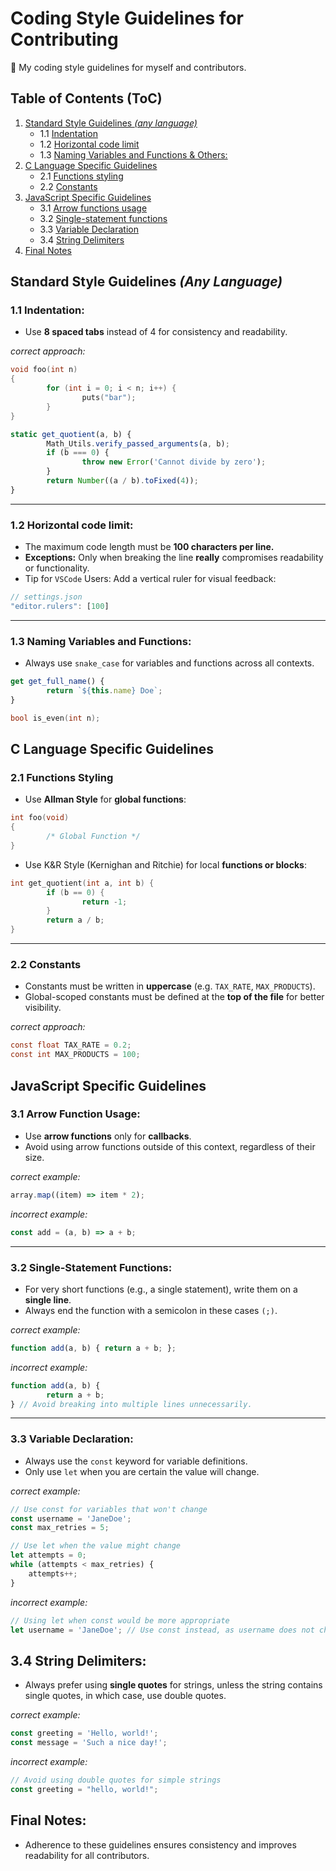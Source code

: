 # Coding Style Guidelines for Contributing 
📏 My coding style guidelines for myself and contributors.

## Table of Contents (ToC)
1. [Standard Style Guidelines _(any language)_](#standard-style-guidelines-any-language)
    - 1.1 [Indentation](#11-indentation)
    - 1.2 [Horizontal code limit](#12-horizontal-code-limit)
    - 1.3 [Naming Variables and Functions & Others:](#13-naming-variables-and-functions)
2. [C Language Specific Guidelines](#c-language-specific-guidelines)
    - 2.1 [Functions styling](#21-functions-styling) 
    - 2.2 [Constants](#22-constants)
3. [JavaScript Specific Guidelines](#javascript-specific-guidelines)
    - 3.1 [Arrow functions usage](#31-arrow-function-usage)
    - 3.2 [Single-statement functions](#32-single-statement-functions)
    - 3.3 [Variable Declaration](#33-variable-declaration)
    - 3.4 [String Delimiters](#34-string-delimiters)
4. [Final Notes](#final-notes)


## Standard Style Guidelines _(Any Language)_
### 1.1 Indentation:
- Use **8 spaced tabs** instead of 4 for consistency and readability.


_correct approach:_
```c
void foo(int n) 
{
        for (int i = 0; i < n; i++) {
                puts("bar"); 
        } 
}
```

```JavaScript
static get_quotient(a, b) {
        Math_Utils.verify_passed_arguments(a, b);
        if (b === 0) {
                throw new Error('Cannot divide by zero');
        }
        return Number((a / b).toFixed(4));
}
```
---

### 1.2 Horizontal code limit:
- The maximum code length must be **100 characters per line.**
- **Exceptions:** Only when breaking the line **really** compromises readability or functionality.
- Tip for `VSCode` Users: Add a vertical ruler for visual feedback:

```JavaScript
// settings.json
"editor.rulers": [100]
```
---
### 1.3 Naming Variables and Functions:
- Always use `snake_case` for variables and functions across all contexts.
```JavaScript
get get_full_name() {
        return `${this.name} Doe`;
}
```

```C
bool is_even(int n);
```

## C Language Specific Guidelines

### 2.1 Functions Styling
- Use **Allman Style** for **global functions**:
```c
int foo(void) 
{
        /* Global Function */
}
```
- Use K&R Style (Kernighan and Ritchie) for local **functions or blocks**:

```c
int get_quotient(int a, int b) {
        if (b == 0) {
                return -1;
        }
        return a / b;
}
```
---
### 2.2 Constants 
- Constants must be written in **uppercase** (e.g. `TAX_RATE`, `MAX_PRODUCTS`).
- Global-scoped constants must be defined at the **top of the file** for better visibility.

_correct approach:_
```c
const float TAX_RATE = 0.2;
const int MAX_PRODUCTS = 100;
```

## JavaScript Specific Guidelines

### 3.1 Arrow Function Usage:
- Use **arrow functions** only for **callbacks**.
- Avoid using arrow functions outside of this context, regardless of their size.

_correct example:_
```JavaScript
array.map((item) => item * 2);
```

_incorrect example:_
```JavaScript
const add = (a, b) => a + b;
```
---
### 3.2 Single-Statement Functions:
- For very short functions (e.g., a single statement), write them on a **single line**.
- Always end the function with a semicolon in these cases `(;)`.

_correct example:_
```JavaScript
function add(a, b) { return a + b; };
```

_incorrect example:_
```JavaScript
function add(a, b) { 
        return a + b; 
} // Avoid breaking into multiple lines unnecessarily.
```

---

### 3.3 Variable Declaration:
- Always use the `const` keyword for variable definitions.
- Only use `let` when you are certain the value will change.

_correct example:_
```JavaScript
// Use const for variables that won't change
const username = 'JaneDoe';
const max_retries = 5;

// Use let when the value might change
let attempts = 0;
while (attempts < max_retries) {
    attempts++;
}
```

_incorrect example:_
```JavaScript
// Using let when const would be more appropriate
let username = 'JaneDoe'; // Use const instead, as username does not change
```

## 3.4 String Delimiters:
- Always prefer using **single quotes** for strings, unless the string contains single quotes, 
in which case, use double quotes.

_correct example:_
```JavaScript
const greeting = 'Hello, world!';
const message = 'Such a nice day!';
```

_incorrect example:_
```JavaScript
// Avoid using double quotes for simple strings
const greeting = "hello, world!"; 
```

## Final Notes:
- Adherence to these guidelines ensures consistency and improves readability for all contributors.
